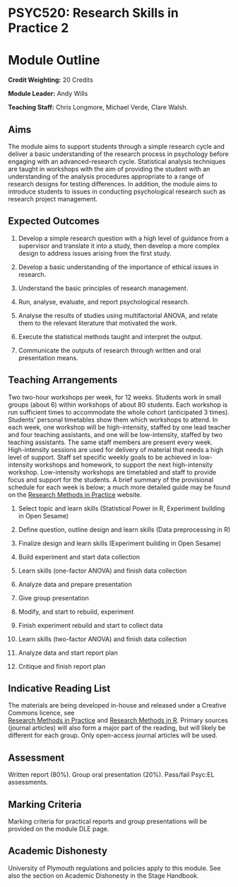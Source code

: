 # PSYC520: Research Skills in Practice 2
# Module Outline

**Credit Weighting:**	20 Credits

**Module Leader:** Andy Wills

**Teaching Staff:**	Chris Longmore, Michael Verde, Clare Walsh.

## Aims

The module aims to support students through a simple research cycle and deliver a 
basic understanding of the research process in psychology before engaging with an 
advanced-research cycle. Statistical analysis techniques are taught in workshops with the aim 
of providing the student with an understanding of the analysis procedures appropriate to a 
range of research designs for testing differences. In addition, the module aims to introduce 
students to issues in conducting psychological research such as research project management.

## Expected Outcomes

1. Develop a simple research question with a high level of guidance from a supervisor and 
translate it into a study, then develop a more complex design to address issues arising 
from the first study.

2. Develop a basic understanding of the importance of ethical issues in research.

3. Understand the basic principles of research management.

4. Run, analyse, evaluate, and report psychological research.

5. Analyse the results of studies using multifactorial ANOVA, and relate them to the relevant 
literature that motivated the work.

6. Execute the statistical methods taught and interpret the output.

7. Communicate the outputs of research through written and oral presentation means.

## Teaching Arrangements

Two two-hour workshops per week, for 12 weeks. Students work in small groups (about 6) 
within workshops of about 80 students. Each workshop is run sufficient times to accommodate 
the whole cohort (anticipated 3 times). Students’ personal timetables show them which workshops 
to attend. In each week, one workshop will be high-intensity, staffed by one lead teacher and 
four teaching assistants, and one will be low-intensity, staffed by two teaching assistants. 
The same staff members are present every week. High-intensity sessions are used for delivery 
of material that needs a high level of support. Staff set specific weekly goals to be achieved 
in low-intensity workshops and homework, to support the next high-intensity workshop. 
Low-intensity workshops are timetabled and staff to provide focus and support for the students. 
A brief summary of the provisional schedule for each week is below; a much more detailed guide 
may be found on the [Research Methods in Practice](https://ajwills72.github.io/rmip) website.

1. Select topic and learn skills (Statistical Power in R, Experiment building in Open Sesame)

2. Define question, outline design and learn skills (Data preprocessing in R)

3. Finalize design and learn skills (Experiment building in Open Sesame)

4. Build experiment and start data collection

5. Learn skills (one-factor ANOVA) and finish data collection

6. Analyze data and prepare presentation

7. Give group presentation

8. Modify, and start to rebuild, experiment

9. Finish experiment rebuild and start to collect data

10. Learn skills (two-factor ANOVA) and finish data collection

11. Analyze data and start report plan

12. Critique and finish report plan

## Indicative Reading List

The materials are being developed in-house and released under a Creative Commons licence, see  
[Research Methods in Practice](https://ajwills72.github.io/rmip) and [Research Methods in R](https://ajwills72.github.io/rminr/). Primary sources (journal articles) will also form a major part of the reading, but will likely be different for each group. Only open-access journal articles will be used.

## Assessment

Written report (80%). Group oral presentation (20%). Pass/fail Psyc:EL assessments.

## Marking Criteria

Marking criteria for practical reports and group presentations will be provided on the module DLE page.

## Academic Dishonesty

University of Plymouth regulations and policies apply to this module. See also the section on Academic Dishonesty in the Stage Handbook.
